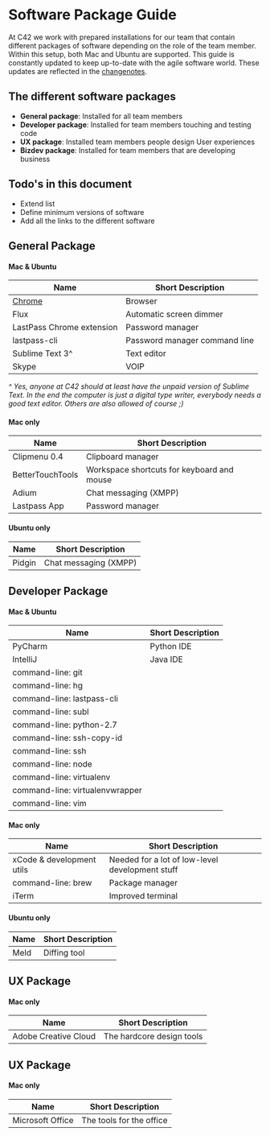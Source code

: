 # Software Package Guide

At C42 we work with prepared installations for our team that contain different packages of software depending on the role of the team member. Within this setup, both Mac and Ubuntu are supported. This guide is constantly updated to keep up-to-date with the agile software world. These updates are reflected in the [changenotes](#make-me-work).


## The different software packages

* **General package**: Installed for all team members
* **Developer package**: Installed for team members touching and testing code
* **UX package**: Installed team members people design User experiences
* **Bizdev package**: Installed for team members that are developing business

## Todo's in this document

* Extend list
* Define minimum versions of software
* Add all the links to the different software

## General Package

#### Mac & Ubuntu

| Name 						|  Short Description 		
| --------					| --------					
| [Chrome](https://www.google.nl/chrome/browser/desktop/) | Browser
| Flux 						| Automatic screen dimmer
| LastPass Chrome extension | Password manager
| lastpass-cli 				| Password manager command line
| Sublime Text 3^			| Text editor
| Skype 					| VOIP

_^ Yes, anyone at C42 should at least have the unpaid version of Sublime Text. In the end the computer is just a digital type writer, everybody needs a good text editor. Others are also allowed of course ;)_

#### Mac only

| Name 						|  Short Description 		
| --------					| --------					
| Clipmenu 0.4				| Clipboard manager
| BetterTouchTools 			| Workspace shortcuts for keyboard and mouse
| Adium 					| Chat messaging (XMPP)
| Lastpass App				| Password manager

#### Ubuntu only

| Name 						|  Short Description 		
| --------					| --------					
| Pidgin 					| Chat messaging (XMPP)



## Developer Package

#### Mac & Ubuntu

| Name 						|  Short Description 		
| --------					| --------					
| PyCharm 					| Python IDE
| IntelliJ 					| Java IDE
| command-line: git 		|
| command-line: hg 			|
| command-line: lastpass-cli|
| command-line: subl 		|
| command-line: python-2.7 	|
| command-line: ssh-copy-id |
| command-line: ssh 		|
| command-line: node 		|
| command-line: virtualenv 	|
| command-line: virtualenvwrapper |
| command-line: vim 		|

#### Mac only

| Name 						|  Short Description 		
| --------					| --------					
| xCode & development utils | Needed for a lot of low-level development stuff
| command-line: brew 		| Package manager
| iTerm 					| Improved terminal

#### Ubuntu only

| Name 						|  Short Description 		
| --------					| --------					
| Meld 						| Diffing tool

## UX Package

#### Mac only

| Name 						|  Short Description 		
| --------					| --------					
| Adobe Creative Cloud 		| The hardcore design tools

## UX Package

#### Mac only

| Name 						|  Short Description 		
| --------					| --------					
| Microsoft Office 			| The tools for the office